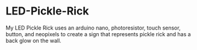 # LED-Pickle-Rick
My LED Pickle Rick uses an arduino nano, photoresistor, touch sensor, button, and neopixels to create a sign that represents pickle rick and has a back glow on the wall.

